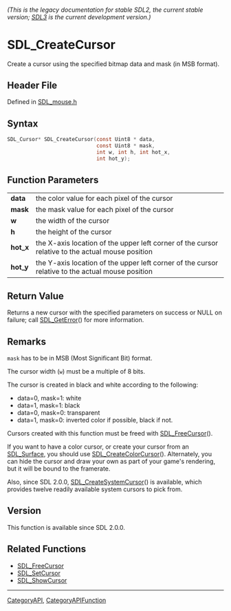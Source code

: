 ###### (This is the legacy documentation for stable SDL2, the current stable version; [SDL3](https://wiki.libsdl.org/SDL3/) is the current development version.)
# SDL_CreateCursor

Create a cursor using the specified bitmap data and mask (in MSB format).

## Header File

Defined in [SDL_mouse.h](https://github.com/libsdl-org/SDL/blob/SDL2/include/SDL_mouse.h)

## Syntax

```c
SDL_Cursor* SDL_CreateCursor(const Uint8 * data,
                             const Uint8 * mask,
                             int w, int h, int hot_x,
                             int hot_y);

```

## Function Parameters

|               |                                                                                                  |
| ------------- | ------------------------------------------------------------------------------------------------ |
| **data**      | the color value for each pixel of the cursor                                                     |
| **mask**      | the mask value for each pixel of the cursor                                                      |
| **w**         | the width of the cursor                                                                          |
| **h**         | the height of the cursor                                                                         |
| **hot_x**     | the X-axis location of the upper left corner of the cursor relative to the actual mouse position |
| **hot_y**     | the Y-axis location of the upper left corner of the cursor relative to the actual mouse position |

## Return Value

Returns a new cursor with the specified parameters on success or NULL on
failure; call [SDL_GetError](SDL_GetError)() for more information.

## Remarks

`mask` has to be in MSB (Most Significant Bit) format.

The cursor width (`w`) must be a multiple of 8 bits.

The cursor is created in black and white according to the following:

- data=0, mask=1: white
- data=1, mask=1: black
- data=0, mask=0: transparent
- data=1, mask=0: inverted color if possible, black if not.

Cursors created with this function must be freed with
[SDL_FreeCursor](SDL_FreeCursor)().

If you want to have a color cursor, or create your cursor from an
[SDL_Surface](SDL_Surface), you should use
[SDL_CreateColorCursor](SDL_CreateColorCursor)(). Alternately, you can hide
the cursor and draw your own as part of your game's rendering, but it will
be bound to the framerate.

Also, since SDL 2.0.0, [SDL_CreateSystemCursor](SDL_CreateSystemCursor)()
is available, which provides twelve readily available system cursors to
pick from.

## Version

This function is available since SDL 2.0.0.

## Related Functions

* [SDL_FreeCursor](SDL_FreeCursor)
* [SDL_SetCursor](SDL_SetCursor)
* [SDL_ShowCursor](SDL_ShowCursor)

----
[CategoryAPI](CategoryAPI), [CategoryAPIFunction](CategoryAPIFunction)


